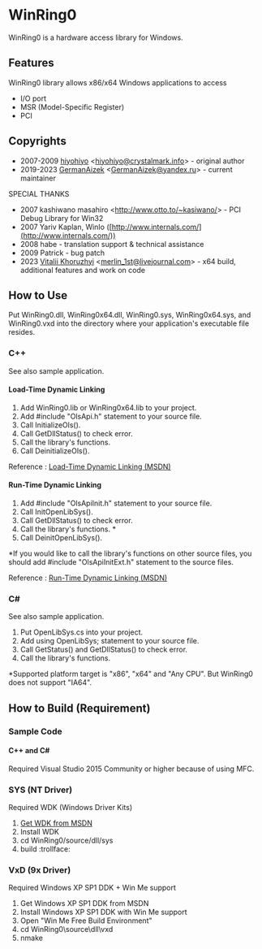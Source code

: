 # WinRing0
WinRing0 is a hardware access library for Windows.

## Features
WinRing0 library allows x86/x64 Windows applications to access
 * I/O port
 * MSR (Model-Specific Register)
 * PCI

## Copyrights

 * 2007-2009 [hiyohiyo](https://github.com/hiyohiyo) <[hiyohiyo@crystalmark.info](mailto:hiyohiyo@crystalmark.info)> - original author
 * 2019-2023 [GermanAizek](https://github.com/GermanAizek) <[GermanAizek@yandex.ru](mailto:GermanAizek@yandex.ru)> - current maintainer

SPECIAL THANKS
 * 2007 kashiwano masahiro <<http://www.otto.to/~kasiwano/>> - PCI Debug Library for Win32 
 * 2007 Yariv Kaplan, WinIo ([http://www.internals.com/](http://www.internals.com/))
 * 2008 habe - translation support & technical assistance
 * 2009 Patrick - bug patch
 * 2023 [Vitalii Khoruzhyi](https://github.com/Merlin1st) <<merlin_1st@livejournal.com>> - x64 build, additional features and work on code

## How to Use
Put WinRing0.dll, WinRing0x64.dll, WinRing0.sys, WinRing0x64.sys, and WinRing0.vxd into the directory where your application's executable file resides.

### C++
See also sample application.

#### Load-Time Dynamic Linking
 1. Add WinRing0.lib or WinRing0x64.lib to your project.
 2. Add #include "OlsApi.h" statement to your source file.
 3. Call InitializeOls().
 4. Call GetDllStatus() to check error.
 5. Call the library's functions.
 6. Call DeinitializeOls().
 
Reference : [Load-Time Dynamic Linking (MSDN)](https://docs.microsoft.com/en-us/windows/win32/dlls/load-time-dynamic-linking) 

#### Run-Time Dynamic Linking 
 1. Add #include "OlsApiInit.h" statement to your source file.
 2. Call InitOpenLibSys().
 3. Call GetDllStatus() to check error.
 4. Call the library's functions. *
 5. Call DeinitOpenLibSys().
 
*If you would like to call the library's functions on other source files, you should add #include "OlsApiInitExt.h" statement to the source files.
 
Reference : [Run-Time Dynamic Linking (MSDN)](https://docs.microsoft.com/en-us/windows/win32/dlls/run-time-dynamic-linking)

### C#
See also sample application.
 1. Put OpenLibSys.cs into your project.
 2. Add using OpenLibSys; statement to your source file.
 3. Call GetStatus() and GetDllStatus() to check error.
 4. Call the library's functions.
 
*Supported platform target is "x86", "x64" and "Any CPU". But WinRing0 does not support "IA64".

## How to Build (Requirement)

### Sample Code

#### C++ and C#
Required Visual Studio 2015 Community or higher because of using MFC.

### SYS (NT Driver)
Required WDK (Windows Driver Kits)
 1. [Get WDK from MSDN](https://docs.microsoft.com/en-us/windows-hardware/drivers/download-the-wdk)
 2. Install WDK
 3. cd WinRing0/source/dll/sys
 4. build :trollface:

### VxD (9x Driver)
Required Windows XP SP1 DDK + Win Me support
 1. Get Windows XP SP1 DDK from MSDN
 2. Install Windows XP SP1 DDK with Win Me support
 3. Open "Win Me Free Build Environment"
 4. cd WinRing0\source\dll\vxd
 5. nmake
